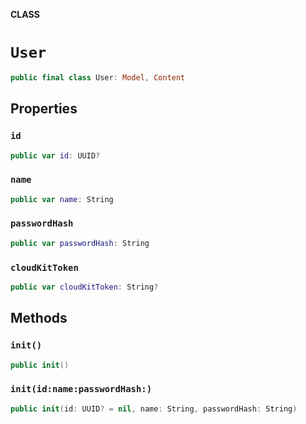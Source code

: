 **CLASS**

# `User`

```swift
public final class User: Model, Content
```

## Properties
### `id`

```swift
public var id: UUID?
```

### `name`

```swift
public var name: String
```

### `passwordHash`

```swift
public var passwordHash: String
```

### `cloudKitToken`

```swift
public var cloudKitToken: String?
```

## Methods
### `init()`

```swift
public init()
```

### `init(id:name:passwordHash:)`

```swift
public init(id: UUID? = nil, name: String, passwordHash: String)
```
